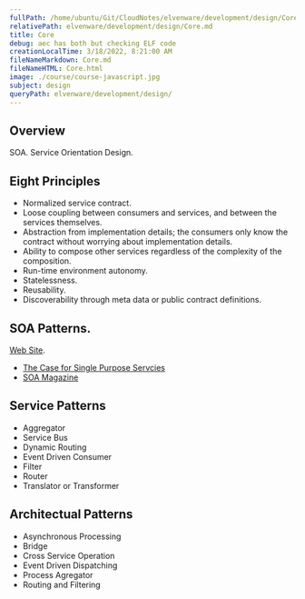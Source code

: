 ```yaml
---
fullPath: /home/ubuntu/Git/CloudNotes/elvenware/development/design/Core.md
relativePath: elvenware/development/design/Core.md
title: Core
debug: aec has both but checking ELF code
creationLocalTime: 3/18/2022, 8:21:00 AM
fileNameMarkdown: Core.md
fileNameHTML: Core.html
image: ./course/course-javascript.jpg
subject: design
queryPath: elvenware/development/design/
---
```


<!-- toc -->
<!-- tocstop -->

## Overview

SOA. Service Orientation Design.


## Eight Principles

*   Normalized service contract.
*   Loose coupling between consumers and services, and between the services themselves.
*   Abstraction from implementation details; the consumers only know the contract
    without worrying about implementation details.
*   Ability to compose other services regardless of the complexity of the composition.
*   Run-time environment autonomy.
*   Statelessness.
*   Reusability.
*   Discoverability through meta data or public contract definitions.

## SOA Patterns.

[Web Site](http://www.soapatterns.org/).

*   [The Case for Single Purpose Servcies](http://www.soamag.com/I24/1208-1.php)
*   [SOA Magazine](http://www.soamag.com/default.php)

## Service Patterns

*   Aggregator
*   Service Bus
*   Dynamic Routing
*   Event Driven Consumer
*   Filter
*   Router
*   Translator or Transformer

## Architectual Patterns

*   Asynchronous Processing
*   Bridge
*   Cross Service Operation
*   Event Driven Dispatching
*   Process Agregator
*   Routing and Filtering
